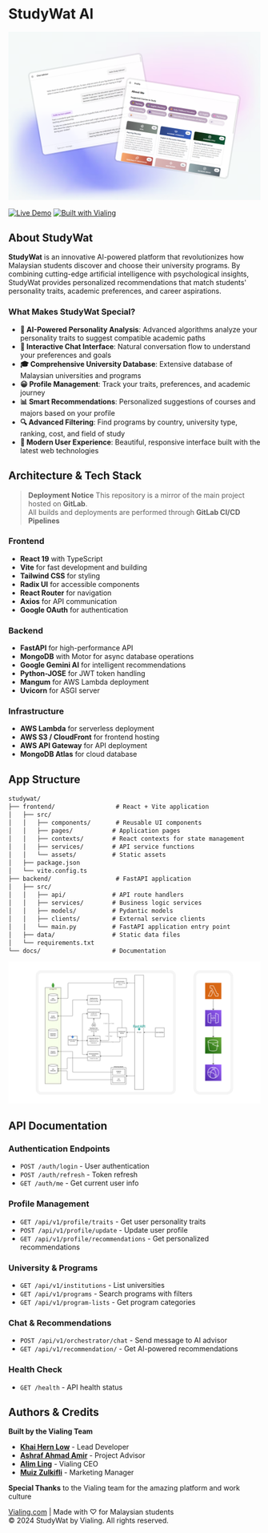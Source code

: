 # StudyWat AI 

<img src="frontend/src/assets/landing_cover.png" alt="StudyWat - AI-Powered University Guidance">

[![Live Demo](https://img.shields.io/badge/Live%20Demo-StudyWat-blue?style=for-the-badge&logo=web)](https://studywat.com)
[![Built with Vialing](https://img.shields.io/badge/Built%20with-Vialing-purple?style=for-the-badge)](https://vialing.com)

## About StudyWat

**StudyWat** is an innovative AI-powered platform that revolutionizes how Malaysian students discover and choose their university programs. By combining cutting-edge artificial intelligence with psychological insights, StudyWat provides personalized recommendations that match students' personality traits, academic preferences, and career aspirations.

### What Makes StudyWat Special?

- **🧠 AI-Powered Personality Analysis**: Advanced algorithms analyze your personality traits to suggest compatible academic paths
- **💬 Interactive Chat Interface**: Natural conversation flow to understand your preferences and goals
- **🎓 Comprehensive University Database**: Extensive database of Malaysian universities and programs
- **😀 Profile Management**: Track your traits, preferences, and academic journey
- **📊 Smart Recommendations**: Personalized suggestions of courses and majors based on your profile
- **🔍 Advanced Filtering**: Find programs by country, university type, ranking, cost, and field of study
- **📱 Modern User Experience**: Beautiful, responsive interface built with the latest web technologies

## Architecture & Tech Stack
> **Deployment Notice**
> This repository is a mirror of the main project hosted on **GitLab**.  
> All builds and deployments are performed through **GitLab CI/CD Pipelines**

### Frontend
- **React 19** with TypeScript
- **Vite** for fast development and building
- **Tailwind CSS** for styling
- **Radix UI** for accessible components
- **React Router** for navigation
- **Axios** for API communication
- **Google OAuth** for authentication

### Backend
- **FastAPI** for high-performance API
- **MongoDB** with Motor for async database operations
- **Google Gemini AI** for intelligent recommendations
- **Python-JOSE** for JWT token handling
- **Mangum** for AWS Lambda deployment
- **Uvicorn** for ASGI server

### Infrastructure
- **AWS Lambda** for serverless deployment
- **AWS S3 / CloudFront** for frontend hosting
- **AWS API Gateway** for API deployment
- **MongoDB Atlas** for cloud database

## App Structure

```
studywat/
├── frontend/                 # React + Vite application
│   ├── src/
│   │   ├── components/       # Reusable UI components
│   │   ├── pages/           # Application pages
│   │   ├── contexts/        # React contexts for state management
│   │   ├── services/        # API service functions
│   │   └── assets/          # Static assets
│   ├── package.json
│   └── vite.config.ts
├── backend/                  # FastAPI application
│   ├── src/
│   │   ├── api/             # API route handlers
│   │   ├── services/        # Business logic services
│   │   ├── models/          # Pydantic models
│   │   ├── clients/         # External service clients
│   │   └── main.py          # FastAPI application entry point
│   ├── data/                # Static data files
│   └── requirements.txt
└── docs/                    # Documentation
```
<img src="docs/studywat_architecture_diagram.png" alt="StudyWat Architecture Diagram">

## API Documentation

### Authentication Endpoints
- `POST /auth/login` - User authentication
- `POST /auth/refresh` - Token refresh
- `GET /auth/me` - Get current user info

### Profile Management
- `GET /api/v1/profile/traits` - Get user personality traits
- `POST /api/v1/profile/update` - Update user profile
- `GET /api/v1/profile/recommendations` - Get personalized recommendations

### University & Programs
- `GET /api/v1/institutions` - List universities
- `GET /api/v1/programs` - Search programs with filters
- `GET /api/v1/program-lists` - Get program categories

### Chat & Recommendations
- `POST /api/v1/orchestrator/chat` - Send message to AI advisor
- `GET /api/v1/recommendation/` - Get AI-powered recommendations

### Health Check
- `GET /health` - API health status

## Authors & Credits

**Built by the Vialing Team**

- **[Khai Hern Low](https://www.linkedin.com/in/khaihernlow/)** - Lead Developer
- **[Ashraf Ahmad Amir](https://www.linkedin.com/in/ashraf-amir-607ab9222/)** - Project Advisor
- **[Alim Ling](https://www.linkedin.com/in/alim-ling-830a3112a/)** - Vialing CEO
- **[Muiz Zulkifli](https://www.linkedin.com/in/muizzulkiflee/)** - Marketing Manager

**Special Thanks** to the Vialing team for the amazing platform and work culture

[Vialing.com](https://vialing.com) | Made with ♡ for Malaysian students  
© 2024 StudyWat by Vialing. All rights reserved.
